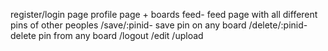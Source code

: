 register/login page
profile page + boards
feed- feed page with all different pins of other peoples
/save/:pinid- save pin on any board
/delete/:pinid- delete pin from any board
/logout
/edit
/upload
